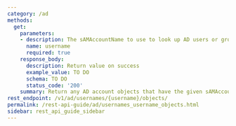 ```yaml
---
category: /ad
methods:
  get:
    parameters:
    - description: The sAMAccountName to use to look up AD users or groups.
      name: username
      required: true
    response_body:
      description: Return value on success
      example_value: TO DO
      schema: TO DO
      status_code: '200'
    summary: Return any AD account objects that have the given sAMAccountName.
rest_endpoint: /v1/ad/usernames/{username}/objects/
permalink: /rest-api-guide/ad/usernames_username_objects.html
sidebar: rest_api_guide_sidebar
---
```

